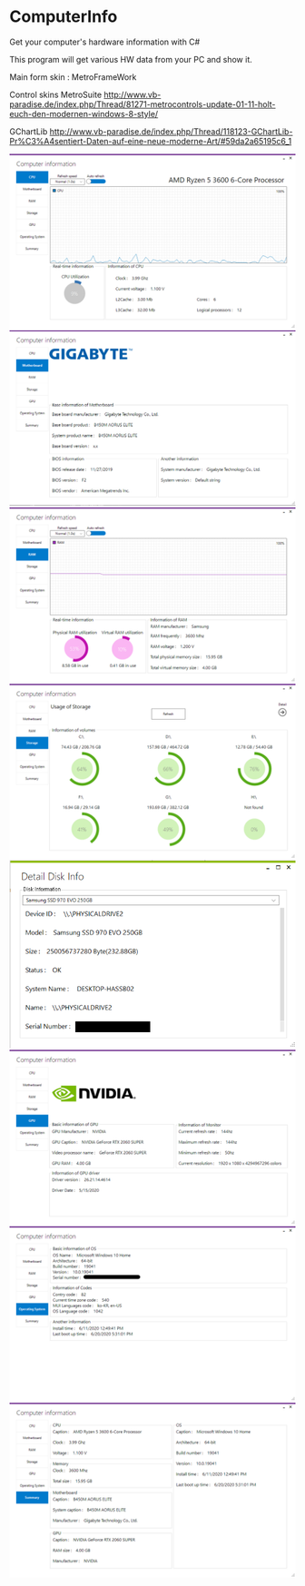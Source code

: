 # ComputerInfo
Get your computer's hardware information with C#

This program will get various HW data from your PC and show it.

Main form skin : MetroFrameWork

Control skins
  MetroSuite 
  http://www.vb-paradise.de/index.php/Thread/81271-metrocontrols-update-01-11-holt-euch-den-modernen-windows-8-style/
  
  GChartLib 
  http://www.vb-paradise.de/index.php/Thread/118123-GChartLib-Pr%C3%A4sentiert-Daten-auf-eine-neue-moderne-Art/#59da2a65195c6_1
  
![cpu](./screenshot/cpu.png)
![motherboard](./screenshot/motherboard.png)
![ram](./screenshot/ram.png)
![storage](./screenshot/storage.png)
![detailstorage](./screenshot/detailstorage.png)
![gpu](./screenshot/gpu.png)
![os](./screenshot/os.png)
![summary](./screenshot/summary.png)
